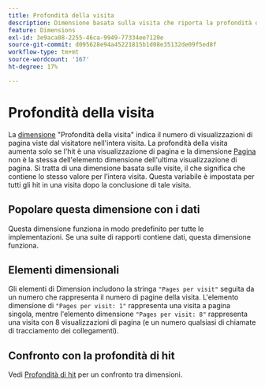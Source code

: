 ```yaml
---
title: Profondità della visita
description: Dimensione basata sulla visita che riporta la profondità della visita.
feature: Dimensions
exl-id: 3e9aca08-2255-46ca-9949-77334ee7120e
source-git-commit: d095628e94a45221815b1d08e35132de09f5ed8f
workflow-type: tm+mt
source-wordcount: '167'
ht-degree: 17%

---
```


# Profondità della visita

La [dimensione](overview.md) &quot;Profondità della visita&quot; indica il numero di visualizzazioni di pagina viste dal visitatore nell&#39;intera visita. La profondità della visita aumenta solo se l&#39;hit è una visualizzazione di pagina e la dimensione [Pagina](page.md) non è la stessa dell&#39;elemento dimensione dell&#39;ultima visualizzazione di pagina. Si tratta di una dimensione basata sulle visite, il che significa che contiene lo stesso valore per l’intera visita. Questa variabile è impostata per tutti gli hit in una visita dopo la conclusione di tale visita.

## Popolare questa dimensione con i dati

Questa dimensione funziona in modo predefinito per tutte le implementazioni. Se una suite di rapporti contiene dati, questa dimensione funziona.

## Elementi dimensionali

Gli elementi di Dimension includono la stringa `"Pages per visit"` seguita da un numero che rappresenta il numero di pagine della visita. L&#39;elemento dimensione di `"Pages per visit: 1"` rappresenta una visita a pagina singola, mentre l&#39;elemento dimensione `"Pages per visit: 8"` rappresenta una visita con 8 visualizzazioni di pagina (e un numero qualsiasi di chiamate di tracciamento dei collegamenti).

## Confronto con la profondità di hit

Vedi [Profondità di hit](hit-depth.md) per un confronto tra dimensioni.
